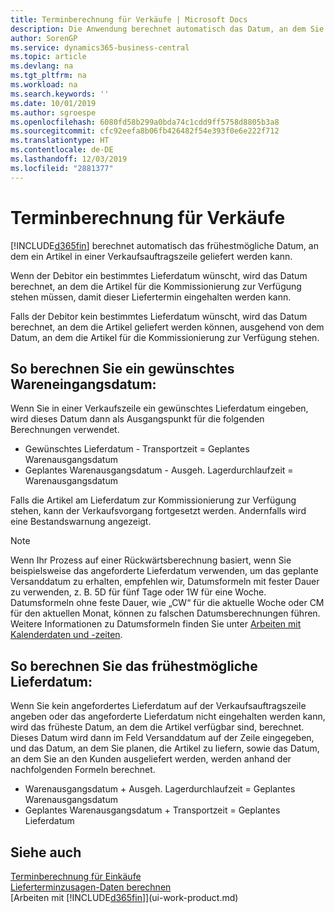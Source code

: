```yaml
---
title: Terminberechnung für Verkäufe | Microsoft Docs
description: Die Anwendung berechnet automatisch das Datum, an dem Sie einen Artikel bestellen müssen, damit er zu einem bestimmten Datum im Lagerbestand vorhanden ist. Dies ist das Datum, an dem Sie erwarten können, dass Artikel, die an einem bestimmten Datum bestellt wurden, zur Kommissionierung verfügbar sind.
author: SorenGP
ms.service: dynamics365-business-central
ms.topic: article
ms.devlang: na
ms.tgt_pltfrm: na
ms.workload: na
ms.search.keywords: ''
ms.date: 10/01/2019
ms.author: sgroespe
ms.openlocfilehash: 6080fd58b299a0bda74c1cdd9ff5758d8805b3a8
ms.sourcegitcommit: cfc92eefa8b06fb426482f54e393f0e6e222f712
ms.translationtype: HT
ms.contentlocale: de-DE
ms.lasthandoff: 12/03/2019
ms.locfileid: "2881377"
---
```

# <a name="date-calculation-for-sales"></a>Terminberechnung für Verkäufe
[!INCLUDE[d365fin](includes/d365fin_md.md)] berechnet automatisch das frühestmögliche Datum, an dem ein Artikel in einer Verkaufsauftragszeile geliefert werden kann.

Wenn der Debitor ein bestimmtes Lieferdatum wünscht, wird das Datum berechnet, an dem die Artikel für die Kommissionierung zur Verfügung stehen müssen, damit dieser Liefertermin eingehalten werden kann.

Falls der Debitor kein bestimmtes Lieferdatum wünscht, wird das Datum berechnet, an dem die Artikel geliefert werden können, ausgehend von dem Datum, an dem die Artikel für die Kommissionierung zur Verfügung stehen.

## <a name="calculating-a-requested-delivery-date"></a>So berechnen Sie ein gewünschtes Wareneingangsdatum:
Wenn Sie in einer Verkaufszeile ein gewünschtes Lieferdatum eingeben, wird dieses Datum dann als Ausgangspunkt für die folgenden Berechnungen verwendet.

- Gewünschtes Lieferdatum - Transportzeit = Geplantes Warenausgangsdatum
- Geplantes Warenausgangsdatum - Ausgeh. Lagerdurchlaufzeit = Warenausgangsdatum

Falls die Artikel am Lieferdatum zur Kommissionierung zur Verfügung stehen, kann der Verkaufsvorgang fortgesetzt werden. Andernfalls wird eine Bestandswarnung angezeigt.

> [!Note]
> Wenn Ihr Prozess auf einer Rückwärtsberechnung basiert, wenn Sie beispielsweise das angeforderte Lieferdatum verwenden, um das geplante Versanddatum zu erhalten, empfehlen wir, Datumsformeln mit fester Dauer zu verwenden, z. B. 5D für fünf Tage oder 1W für eine Woche. Datumsformeln ohne feste Dauer, wie „CW“ für die aktuelle Woche oder CM für den aktuellen Monat, können zu falschen Datumsberechnungen führen. Weitere Informationen zu Datumsformeln finden Sie unter [Arbeiten mit Kalenderdaten und -zeiten](ui-enter-date-ranges.md).

## <a name="calculating-the-earliest-possible-delivery-date"></a>So berechnen Sie das frühestmögliche Lieferdatum:
Wenn Sie kein angefordertes Lieferdatum auf der Verkaufsauftragszeile angeben oder das angeforderte Lieferdatum nicht eingehalten werden kann, wird das früheste Datum, an dem die Artikel verfügbar sind, berechnet. Dieses Datum wird dann im Feld Versanddatum auf der Zeile eingegeben, und das Datum, an dem Sie planen, die Artikel zu liefern, sowie das Datum, an dem Sie an den Kunden ausgeliefert werden, werden anhand der nachfolgenden Formeln berechnet.

- Warenausgangsdatum + Ausgeh. Lagerdurchlaufzeit = Geplantes Warenausgangsdatum
- Geplantes Warenausgangsdatum + Transportzeit = Geplantes Lieferdatum


## <a name="see-also"></a>Siehe auch  
 [Terminberechnung für Einkäufe](purchasing-date-calculation-for-purchases.md)   
 [Lieferterminzusagen-Daten berechnen](sales-how-to-calculate-order-promising-dates.md)  
 [Arbeiten mit [!INCLUDE[d365fin](includes/d365fin_md.md)]](ui-work-product.md)
